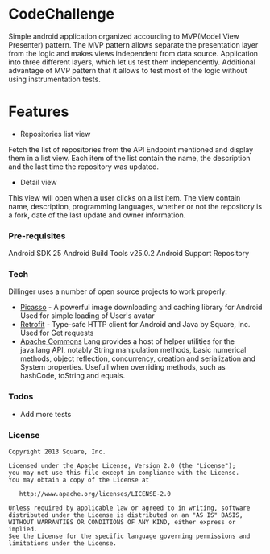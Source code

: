 # CodeChallenge

Simple android application organized accourding to MVP(Model View Presenter) pattern.
The MVP pattern allows separate the presentation layer from the logic and makes views independent from data source. 
Application into three different layers, which let us test them independently. Additional advantage of 
MVP pattern that it allows to test most of the logic without using instrumentation tests.

# Features
 - Repositories list view
 
Fetch the list of repositories from the API Endpoint mentioned and display them
in a list view. Each item of the list contain the name, the description and the last
time the repository was updated.

 - Detail view
 
This view will open when a user clicks on a list item. The view contain name,
description, programming languages, whether or not the repository is a fork,
date of the last update and owner information.

### Pre-requisites
Android SDK 25
Android Build Tools v25.0.2
Android Support Repository

### Tech

Dillinger uses a number of open source projects to work properly:

* [Picasso](https://github.com/square/picasso) - A powerful image downloading and caching library for Android
Used for simple loading of User's avatar
* [Retrofit](http://square.github.io/retrofit/) - Type-safe HTTP client for Android and Java by Square, Inc.
Used for Get requests
* [Apache Commons](https://commons.apache.org/proper/commons-lang/)  Lang provides a host of helper utilities for the java.lang API, notably String manipulation methods, basic numerical methods, object reflection, concurrency, creation and serialization and System properties. 
Usefull when overriding methods, such as hashCode, toString and equals.

### Todos

 - Add more tests 

### License


    Copyright 2013 Square, Inc.

    Licensed under the Apache License, Version 2.0 (the "License");
    you may not use this file except in compliance with the License.
    You may obtain a copy of the License at

       http://www.apache.org/licenses/LICENSE-2.0

    Unless required by applicable law or agreed to in writing, software
    distributed under the License is distributed on an "AS IS" BASIS,
    WITHOUT WARRANTIES OR CONDITIONS OF ANY KIND, either express or implied.
    See the License for the specific language governing permissions and
    limitations under the License.
